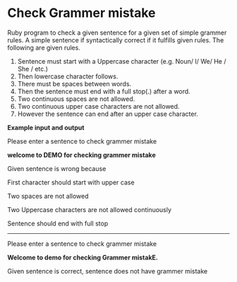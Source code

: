 # Check Grammer mistake
Ruby program to check a given sentence for a given set of simple grammer rules.
A simple sentence if syntactically correct if it fulfills given rules. 
The following are given rules.

1. Sentence must start with a Uppercase character (e.g. Noun/ I/ We/ He / She / etc.)
2. Then lowercase character follows.
3. There must be spaces between words.
4. Then the sentence must end with a full stop(.) after a word.
5. Two continuous spaces are not allowed.
6. Two continuous upper case characters are not allowed.
7. However the sentence can end after an upper case character.

<b>Example input and output</b>

Please enter a sentence to check grammer mistake

<b>welcome to  DEMO for checking grammer mistake</b>

Given sentence is wrong because

First character should start with upper case

Two spaces are not allowed

Two Uppercase characters are not allowed continuously

Sentence should end with full stop

----------------------------------------------------------------

Please enter a sentence to check grammer mistake

<b>Welcome to demo for checking Grammer mistakE.</b>

Given sentence is correct, sentence does not have grammer mistake



